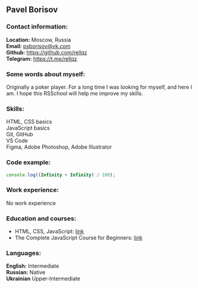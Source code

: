 ## Pavel Borisov

### Contact information:

**Location:** Moscow, Russia  
**Email:** <psborisov@vk.com>  
**Github:** <https://github.com/rellqz>  
**Telegram:** <https://t.me/rellqz>

### Some words about myself:

Originally a poker player. For a long time I was looking for myself, and here I am. I hope this RSSchool will help me improve my skills.

### Skills:

HTML, CSS basics   
JavaScript basics   
Git, GitHub  
VS Code    
Figma, Adobe Photoshop, Adobe Illustrator

### Code example:

```js
console.log((Infinity + Infinity) / 100);
```

### Work experience:

No work experience

### Education and courses:

*   HTML, CSS, JavaScript: [link](https://practicum.yandex.ru/trainer/web/lesson/17973ae9-3a69-437f-9c47-96c82bfc47de/)
*   The Complete JavaScript Course for Beginners: [link](https://youtu.be/CxgOKJh4zWE)

### Languages:

**English:** Intermediate  
**Russian:** Native  
**Ukrainian** Upper-Intermediate
